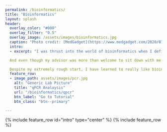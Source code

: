 ```yaml
---
permalink: /bioinformatics/
title: "Bioinformatics"
layout: splash
header:
  overlay_color: "#000"
  overlay_filter: "0.5"
  overlay_image: /assets/images/bioinformatics.jpg
  caption: "Photo credit: [MedGadget](https://www.medgadget.com/2020/07/bioinformatics-market-size-growth-and-industry-report-2020-2025-cagr-of-13-80.html)"
  intro:
  - excerpt: "I was thrust into the world of bioinformatics when I definitely thought that I was just going to be working with bacteria in petri dishes... and that's okay! As an undergrad, I ran my assays, got my data, and then had no idea what to do with it! I went to my advisor because I had downloaded R but had no idea how to run a command! "It tells me to hit enter, but every time I do that, nothing happens and it just adds another paragraph!" I'm pretty sure my advisor's eyes rolled aaaaalllll the way to the back of her head.

  And even though my advisor was more than welcome to sit down with me and try to explain every single thing, advisors have so much more on their plate. So I took my bioinformatics training into my own hands. I starting reading papers, finding online tutorials, reading articles and depositories on [GitHub](https://github.com), and mindlessly scrolling through my advisor's code, trying to figure out what all of these random letters, symbols, and numbers meant.

  Despite my extremely rough start, I have learned to really like bioinformatics and all of the wonders that come with it! It is always so exciting to me to have a fresh set of data to look at and see what you can learn from it! And I want to try to make that inevitable transition from confident biologist to struggling bioinformatician just a little bit easier for anyone else out there that wants the help, so I've compiled lessons, code, and tutorials that can hopefully help you get started on your bioinformatics journey!"
  feature_row:
  - image_path: assets/images/pcr.jpg
    alt: "Generic Lab Picture"
    title: "qPCR Analaysis"
    url: "/bioinformatics/qpcr"
    btn_label: "Go to Tutorial"
    btn_class: "btn--primary"

---
```

{% include feature_row id="intro" type="center" %}
{% include feature_row %}
